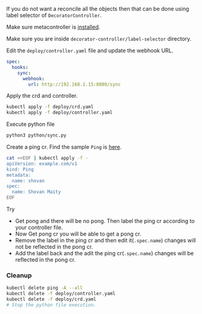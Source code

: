 If you do not want a reconcile all the objects then that can be done using label selector of `DecoratorController`.

Make sure metacontroller is [installed](https://github.com/shovanmaity/metacontroller-by-example/tree/master/metacontroller).

Make sure you are inside `decorator-controller/label-selector` directory.

Edit the `deploy/controller.yaml` file and update the webhook URL.
```yaml
spec:
  hooks:
    sync:
      webhook:
        url: http://192.168.1.15:8080/sync
```
Apply the crd and controller.
```bash
kubectl apply -f deploy/crd.yaml
kubectl apply -f deploy/controller.yaml
```
Execute python file
```bash
python3 python/sync.py
```
Create a ping cr. Find the sample `Ping` is [here](https://github.com/shovanmaity/metacontroller-by-example/blob/master/decorator-controller/label-selector/deploy/ping.yaml).
```bash
cat <<EOF | kubectl apply -f -
apiVersion: example.com/v1
kind: Ping
metadata:
  name: shovan
spec:
  name: Shovan Maity
EOF
```

Try

- Get pong and there will be no pong. Then label the ping cr according to your controller file.
- Now Get pong cr you will be able to get a pong cr.
- Remove the label in the ping cr and then edit it(`.spec.name`) changes will not be reflected in the pong cr.
- Add the label back and the adit the ping cr(`.spec.name`) changes will be reflected in the pong cr.

### Cleanup
```bash
kubectl delete ping -A --all
kubectl delete -f deploy/controller.yaml
kubectl delete -f deploy/crd.yaml
# Stop the python file execution.
```
